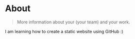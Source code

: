 # About

> More information about your (your team) and your work.

I am learning how to create a static website using GitHub :)
